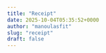 ```yaml
---
title: "Receipt"
date: 2025-10-04T05:35:52+0000
author: "manoulasfit"
slug: "receipt"
draft: false
---
```


